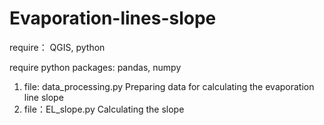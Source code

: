 # Evaporation-lines-slope

require： QGIS, python

require python packages: pandas, numpy

1. file: data_processing.py
Preparing data for calculating the evaporation line slope
2. file：EL_slope.py
Calculating the slope
   

